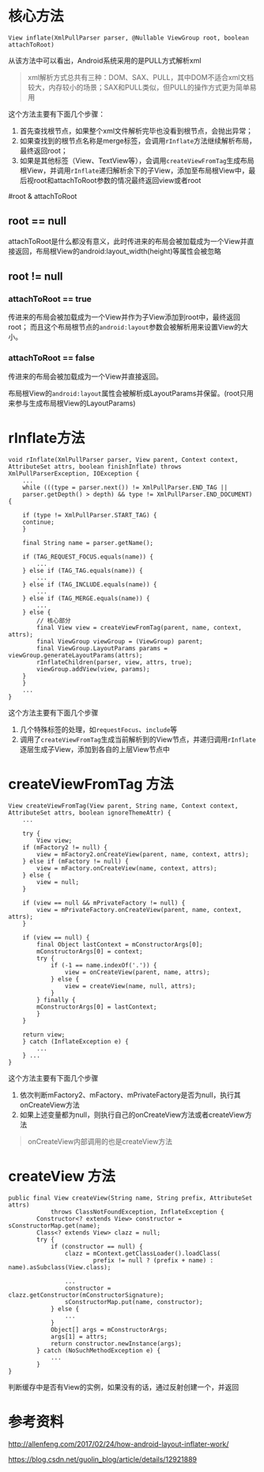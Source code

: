 # 核心方法

```
View inflate(XmlPullParser parser, @Nullable ViewGroup root, boolean attachToRoot)
```

从该方法中可以看出，Android系统采用的是PULL方式解析xml

> xml解析方式总共有三种：DOM、SAX、PULL，其中DOM不适合xml文档较大，内存较小的场景；SAX和PULL类似，但PULL的操作方式更为简单易用

这个方法主要有下面几个步骤：

1. 首先查找根节点，如果整个xml文件解析完毕也没看到根节点，会抛出异常；
2. 如果查找到的根节点名称是merge标签，会调用`rInflate`方法继续解析布局，最终返回root；
3. 如果是其他标签（View、TextView等），会调用`createViewFromTag`生成布局根View，并调用`rInflate`递归解析余下的子View，添加至布局根View中，最后视root和attachToRoot参数的情况最终返回view或者root

#root & attachToRoot

## root == null 

attachToRoot是什么都没有意义，此时传进来的布局会被加载成为一个View并直接返回，布局根View的android:layout_width(height)等属性会被忽略

## root != null

### attachToRoot == true

传进来的布局会被加载成为一个View并作为子View添加到root中，最终返回root；
而且这个布局根节点的`android:layout`参数会被解析用来设置View的大小。

### attachToRoot == false

传进来的布局会被加载成为一个View并直接返回。

布局根View的`android:layout`属性会被解析成LayoutParams并保留。(root只用来参与生成布局根View的LayoutParams)

# rInflate方法

```
void rInflate(XmlPullParser parser, View parent, Context context,
AttributeSet attrs, boolean finishInflate) throws XmlPullParserException, IOException {
	...
    while (((type = parser.next()) != XmlPullParser.END_TAG ||
    parser.getDepth() > depth) && type != XmlPullParser.END_DOCUMENT) {

    if (type != XmlPullParser.START_TAG) {
    continue;
    }

    final String name = parser.getName();

    if (TAG_REQUEST_FOCUS.equals(name)) {
    	...
    } else if (TAG_TAG.equals(name)) {
    	...
    } else if (TAG_INCLUDE.equals(name)) {
    	...
    } else if (TAG_MERGE.equals(name)) {
    	...
    } else {
    	// 核心部分
        final View view = createViewFromTag(parent, name, context, attrs);
        final ViewGroup viewGroup = (ViewGroup) parent;
        final ViewGroup.LayoutParams params = viewGroup.generateLayoutParams(attrs);
        rInflateChildren(parser, view, attrs, true);
        viewGroup.addView(view, params);
    }
    }
    ...
}
```

这个方法主要有下面几个步骤

1. 几个特殊标签的处理，如`requestFocus`、`include`等
2. 调用了`createViewFromTag`生成当前解析到的View节点，并递归调用`rInflate`逐层生成子View，添加到各自的上层View节点中

# createViewFromTag 方法

```
View createViewFromTag(View parent, String name, Context context, AttributeSet attrs, boolean ignoreThemeAttr) {
	...

    try {
    	View view;
    if (mFactory2 != null) {
    	view = mFactory2.onCreateView(parent, name, context, attrs);
    } else if (mFactory != null) {
    	view = mFactory.onCreateView(name, context, attrs);
    } else {
    	view = null;
    }

    if (view == null && mPrivateFactory != null) {
        view = mPrivateFactory.onCreateView(parent, name, context, attrs);
    }

    if (view == null) {
    	final Object lastContext = mConstructorArgs[0];
    	mConstructorArgs[0] = context;
    	try {
    		if (-1 == name.indexOf('.')) {
    			view = onCreateView(parent, name, attrs);
    		} else {
    			view = createView(name, null, attrs);
    		}
    	} finally {
    	mConstructorArgs[0] = lastContext;
    	}
    }

    return view;
    } catch (InflateException e) {
    	...
    } ...
}
```

这个方法主要有下面几个步骤

1. 依次判断mFactory2、mFactory、mPrivateFactory是否为null，执行其onCreateView方法
2. 如果上述变量都为null，则执行自己的onCreateView方法或者createView方法

> onCreateView内部调用的也是createView方法

# createView 方法

```
public final View createView(String name, String prefix, AttributeSet attrs)
            throws ClassNotFoundException, InflateException {
        Constructor<? extends View> constructor = sConstructorMap.get(name);
        Class<? extends View> clazz = null;
        try {
            if (constructor == null) {
                clazz = mContext.getClassLoader().loadClass(
                        prefix != null ? (prefix + name) : name).asSubclass(View.class);
                
                ...
                constructor = clazz.getConstructor(mConstructorSignature);
                sConstructorMap.put(name, constructor);
            } else {
                ...
            }
            Object[] args = mConstructorArgs;
            args[1] = attrs;
            return constructor.newInstance(args);
        } catch (NoSuchMethodException e) {
            ...
        }
}
```

判断缓存中是否有View的实例，如果没有的话，通过反射创建一个，并返回

# 参考资料

http://allenfeng.com/2017/02/24/how-android-layout-inflater-work/

https://blog.csdn.net/guolin_blog/article/details/12921889



